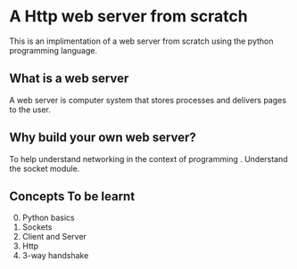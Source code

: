 # A Http web server from scratch

This is an implimentation of a web server from scratch using the python programming language.

## What is a web server

A web server is computer system that stores processes and delivers pages to the user.

## Why build your own web server?

To help understand networking in the context of programming .
Understand the socket module.

## Concepts To be learnt

0. Python basics
1. Sockets
2. Client and Server
3. Http
4. 3-way handshake
